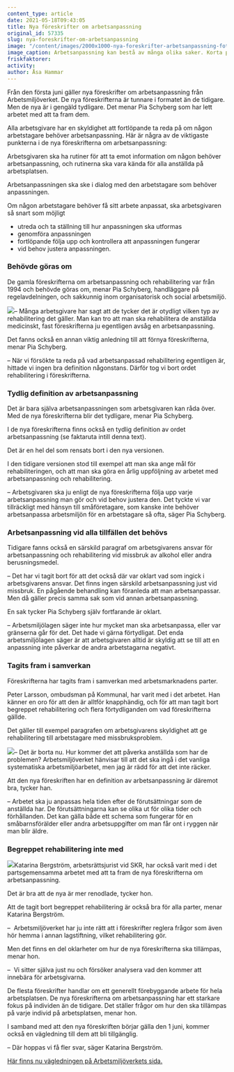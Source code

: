 ```yaml
---
content_type: article
date: 2021-05-18T09:43:05
title: Nya föreskrifter om arbetsanpassning
original_id: 57335
slug: nya-foreskrifter-om-arbetsanpassning
image: "/content/images/2000x1000-nya-foreskrifter-arbetsanpassning-foto-johner.jpg"
image_caption: Arbetsanpassning kan bestå av många olika saker. Korta pauser, ett anpassat schema, tekniska hjälpmedel är några av dem. Ta hjälp av Suntarbetslivs verktyg Prehabguiden för att få tips och stöd för anpassning!
friskfaktorer:
activity:
author: Åsa Hammar
---
```


Från den första juni gäller nya föreskrifter om arbetsanpassning från Arbetsmiljöverket. De nya föreskrifterna är tunnare i formatet än de tidigare. Men de nya är i gengäld tydligare. Det menar Pia Schyberg som har lett arbetet med att ta fram dem.

Alla arbetsgivare har en skyldighet att fortlöpande ta reda på om någon arbetstagare behöver arbetsanpassning. Här är några av de viktigaste punkterna i de nya föreskrifterna om arbetsanpassning:

Arbetsgivaren ska ha rutiner för att ta emot information om någon behöver arbetsanpassning, och rutinerna ska vara kända för alla anställda på arbetsplatsen.

Arbetsanpassningen ska ske i dialog med den arbetstagare som behöver anpassningen.

Om någon arbetstagare behöver få sitt arbete anpassat, ska arbetsgivaren så snart som möjligt

- utreda och ta ställning till hur anpassningen ska utformas
- genomföra anpassningen
- fortlöpande följa upp och kontrollera att anpassningen fungerar
- vid behov justera anpassningen.

### Behövde göras om

De gamla föreskrifterna om arbetsanpassning och rehabilitering var från 1994 och behövde göras om, menar Pia Schyberg, handläggare på regelavdelningen, och sakkunnig inom organisatorisk och social arbetsmiljö.

[![](https://www.suntarbetsliv.se/wp-content/uploads/2021/05/200x220-pia-schyberg-av.jpg)](https://www.suntarbetsliv.se/wp-content/uploads/2021/05/200x220-pia-schyberg-av.jpg)– Många arbetsgivare har sagt att de tycker det är otydligt vilken typ av rehabilitering det gäller. Man kan tro att man ska rehabilitera de anställda medicinskt, fast föreskrifterna ju egentligen avsåg en arbetsanpassning.

Det fanns också en annan viktig anledning till att förnya föreskrifterna, menar Pia Schyberg.

– När vi försökte ta reda på vad arbetsanpassad rehabilitering egentligen är, hittade vi ingen bra definition någonstans. Därför tog vi bort ordet rehabilitering i föreskrifterna.

### Tydlig definition av arbetsanpassning

Det är bara själva arbetsanpassningen som arbetsgivaren kan råda över. Med de nya föreskrifterna blir det tydligare, menar Pia Schyberg.

I de nya föreskrifterna finns också en tydlig definition av ordet arbetsanpassning (se faktaruta intill denna text).

Det är en hel del som rensats bort i den nya versionen.

I den tidigare versionen stod till exempel att man ska ange mål för rehabiliteringen, och att man ska göra en årlig uppföljning av arbetet med arbetsanpassning och rehabilitering.

– Arbetsgivaren ska ju enligt de nya föreskrifterna följa upp varje arbetsanpassning man gör och vid behov justera den. Det tyckte vi var tillräckligt med hänsyn till småföretagare, som kanske inte behöver arbetsanpassa arbetsmiljön för en arbetstagare så ofta, säger Pia Schyberg.

### Arbetsanpassning vid alla tillfällen det behövs

Tidigare fanns också en särskild paragraf om arbetsgivarens ansvar för arbetsanpassning och rehabilitering vid missbruk av alkohol eller andra berusningsmedel.

– Det har vi tagit bort för att det också där var oklart vad som ingick i arbetsgivarens ansvar. Det finns ingen särskild arbetsanpassning just vid missbruk. En pågående behandling kan föranleda att man arbetsanpassar. Men då gäller precis samma sak som vid annan arbetsanpassning.

En sak tycker Pia Schyberg själv fortfarande är oklart.

– Arbetsmiljölagen säger inte hur mycket man ska arbetsanpassa, eller var gränserna går för det. Det hade vi gärna förtydligat. Det enda arbetsmiljölagen säger är att arbetsgivaren alltid är skyldig att se till att en anpassning inte påverkar de andra arbetstagarna negativt.

### Tagits fram i samverkan

Föreskrifterna har tagits fram i samverkan med arbetsmarknadens parter.

Peter Larsson, ombudsman på Kommunal, har varit med i det arbetet. Han känner en oro för att den är alltför knapphändig, och för att man tagit bort begreppet rehabilitering och flera förtydliganden om vad föreskrifterna gällde.

Det gäller till exempel paragrafen om arbetsgivarens skyldighet att ge rehabilitering till arbetstagare med missbruksproblem.

[![](https://www.suntarbetsliv.se/wp-content/uploads/2020/05/200x220-peter-larsson.jpg)](https://www.suntarbetsliv.se/wp-content/uploads/2020/05/200x220-peter-larsson.jpg)– Det är borta nu. Hur kommer det att påverka anställda som har de problemen? Arbetsmiljöverket hänvisar till att det ska ingå i det vanliga systematiska arbetsmiljöarbetet, men jag är rädd för att det inte räcker.

Att den nya föreskriften har en definition av arbetsanpassning är däremot bra, tycker han.

– Arbetet ska ju anpassas hela tiden efter de förutsättningar som de anställda har. De förutsättningarna kan se olika ut för olika tider och förhållanden. Det kan gälla både ett schema som fungerar för en småbarnsförälder eller andra arbetsuppgifter om man får ont i ryggen när man blir äldre.

### Begreppet rehabilitering inte med

[![](https://www.suntarbetsliv.se/wp-content/uploads/2021/05/200x220-katarina-bergstrom.jpg)](https://www.suntarbetsliv.se/wp-content/uploads/2021/05/200x220-katarina-bergstrom.jpg)Katarina Bergström, arbetsrättsjurist vid SKR, har också varit med i det partsgemensamma arbetet med att ta fram de nya föreskrifterna om arbetsanpassning.

Det är bra att de nya är mer renodlade, tycker hon.

Att de tagit bort begreppet rehabilitering är också bra för alla parter, menar Katarina Bergström.

–  Arbetsmiljöverket har ju inte rätt att i föreskrifter reglera frågor som även hör hemma i annan lagstiftning, vilket rehabilitering gör.

Men det finns en del oklarheter om hur de nya föreskrifterna ska tillämpas, menar hon.

–  Vi sitter själva just nu och försöker analysera vad den kommer att innebära för arbetsgivarna.

De flesta föreskrifter handlar om ett generellt förebyggande arbete för hela arbetsplatsen. De nya föreskrifterna om arbetsanpassning har ett starkare fokus på individen än de tidigare. Det ställer frågor om hur den ska tillämpas på varje individ på arbetsplatsen, menar hon.

I samband med att den nya föreskriften börjar gälla den 1 juni, kommer också en vägledning till dem att bli tillgänglig.

– Där hoppas vi få fler svar, säger Katarina Bergström.

[Här finns nu vägledningen på Arbetsmiljöverkets sida.](https://www.av.se/halsa-och-sakerhet/vagledning-om-arbetsanpassning/)
